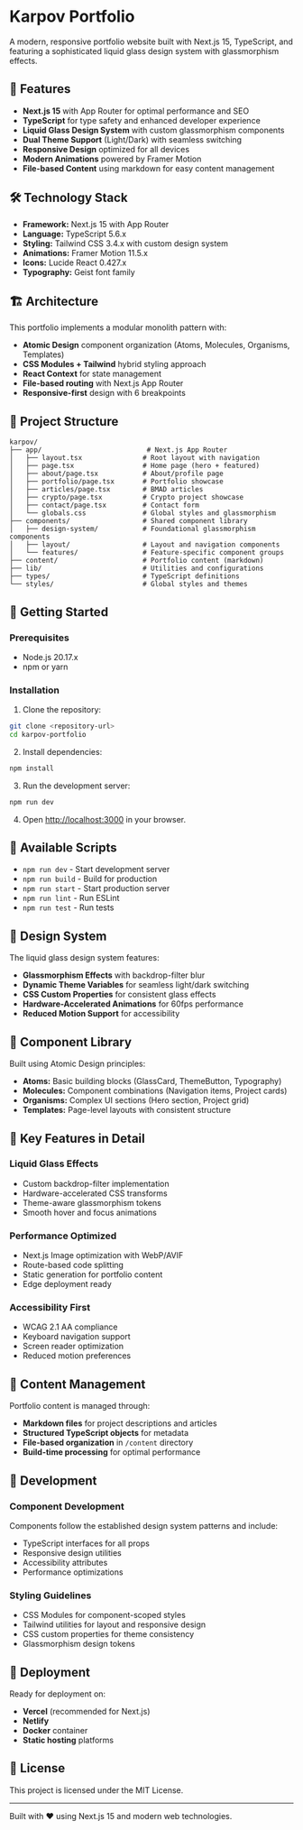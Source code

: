 # Karpov Portfolio

A modern, responsive portfolio website built with Next.js 15, TypeScript, and featuring a sophisticated liquid glass design system with glassmorphism effects.

## 🚀 Features

- **Next.js 15** with App Router for optimal performance and SEO
- **TypeScript** for type safety and enhanced developer experience
- **Liquid Glass Design System** with custom glassmorphism components
- **Dual Theme Support** (Light/Dark) with seamless switching
- **Responsive Design** optimized for all devices
- **Modern Animations** powered by Framer Motion
- **File-based Content** using markdown for easy content management

## 🛠️ Technology Stack

- **Framework:** Next.js 15 with App Router
- **Language:** TypeScript 5.6.x
- **Styling:** Tailwind CSS 3.4.x with custom design system
- **Animations:** Framer Motion 11.5.x
- **Icons:** Lucide React 0.427.x
- **Typography:** Geist font family

## 🏗️ Architecture

This portfolio implements a modular monolith pattern with:

- **Atomic Design** component organization (Atoms, Molecules, Organisms, Templates)
- **CSS Modules + Tailwind** hybrid styling approach
- **React Context** for state management
- **File-based routing** with Next.js App Router
- **Responsive-first** design with 6 breakpoints

## 📁 Project Structure

```
karpov/
├── app/                          # Next.js App Router
│   ├── layout.tsx               # Root layout with navigation
│   ├── page.tsx                 # Home page (hero + featured)
│   ├── about/page.tsx           # About/profile page
│   ├── portfolio/page.tsx       # Portfolio showcase
│   ├── articles/page.tsx        # BMAD articles
│   ├── crypto/page.tsx          # Crypto project showcase
│   ├── contact/page.tsx         # Contact form
│   └── globals.css              # Global styles and glassmorphism
├── components/                  # Shared component library
│   ├── design-system/           # Foundational glassmorphism components
│   ├── layout/                  # Layout and navigation components
│   └── features/                # Feature-specific component groups
├── content/                     # Portfolio content (markdown)
├── lib/                         # Utilities and configurations
├── types/                       # TypeScript definitions
└── styles/                      # Global styles and themes
```

## 🚀 Getting Started

### Prerequisites

- Node.js 20.17.x
- npm or yarn

### Installation

1. Clone the repository:
```bash
git clone <repository-url>
cd karpov-portfolio
```

2. Install dependencies:
```bash
npm install
```

3. Run the development server:
```bash
npm run dev
```

4. Open [http://localhost:3000](http://localhost:3000) in your browser.

## 📝 Available Scripts

- `npm run dev` - Start development server
- `npm run build` - Build for production
- `npm run start` - Start production server
- `npm run lint` - Run ESLint
- `npm run test` - Run tests

## 🎨 Design System

The liquid glass design system features:

- **Glassmorphism Effects** with backdrop-filter blur
- **Dynamic Theme Variables** for seamless light/dark switching
- **CSS Custom Properties** for consistent glass effects
- **Hardware-Accelerated Animations** for 60fps performance
- **Reduced Motion Support** for accessibility

## 🧩 Component Library

Built using Atomic Design principles:

- **Atoms:** Basic building blocks (GlassCard, ThemeButton, Typography)
- **Molecules:** Component combinations (Navigation items, Project cards)
- **Organisms:** Complex UI sections (Hero section, Project grid)
- **Templates:** Page-level layouts with consistent structure

## 🌟 Key Features in Detail

### Liquid Glass Effects
- Custom backdrop-filter implementation
- Hardware-accelerated CSS transforms
- Theme-aware glassmorphism tokens
- Smooth hover and focus animations

### Performance Optimized
- Next.js Image optimization with WebP/AVIF
- Route-based code splitting
- Static generation for portfolio content
- Edge deployment ready

### Accessibility First
- WCAG 2.1 AA compliance
- Keyboard navigation support
- Screen reader optimization
- Reduced motion preferences

## 📖 Content Management

Portfolio content is managed through:

- **Markdown files** for project descriptions and articles
- **Structured TypeScript objects** for metadata
- **File-based organization** in `/content` directory
- **Build-time processing** for optimal performance

## 🔧 Development

### Component Development
Components follow the established design system patterns and include:

- TypeScript interfaces for all props
- Responsive design utilities
- Accessibility attributes
- Performance optimizations

### Styling Guidelines
- CSS Modules for component-scoped styles
- Tailwind utilities for layout and responsive design
- CSS custom properties for theme consistency
- Glassmorphism design tokens

## 🚀 Deployment

Ready for deployment on:

- **Vercel** (recommended for Next.js)
- **Netlify**
- **Docker** container
- **Static hosting** platforms

## 📄 License

This project is licensed under the MIT License.

---

Built with ❤️ using Next.js 15 and modern web technologies.